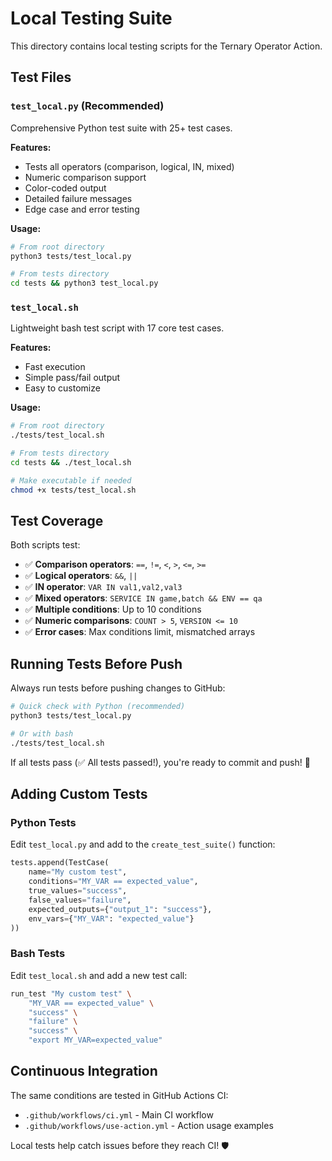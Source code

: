 # Local Testing Suite

This directory contains local testing scripts for the Ternary Operator Action.

## Test Files

### `test_local.py` (Recommended)
Comprehensive Python test suite with 25+ test cases.

**Features:**
- Tests all operators (comparison, logical, IN, mixed)
- Numeric comparison support
- Color-coded output
- Detailed failure messages
- Edge case and error testing

**Usage:**
```bash
# From root directory
python3 tests/test_local.py

# From tests directory
cd tests && python3 test_local.py
```

### `test_local.sh`
Lightweight bash test script with 17 core test cases.

**Features:**
- Fast execution
- Simple pass/fail output
- Easy to customize

**Usage:**
```bash
# From root directory
./tests/test_local.sh

# From tests directory
cd tests && ./test_local.sh

# Make executable if needed
chmod +x tests/test_local.sh
```

## Test Coverage

Both scripts test:
- ✅ **Comparison operators**: `==`, `!=`, `<`, `>`, `<=`, `>=`
- ✅ **Logical operators**: `&&`, `||`
- ✅ **IN operator**: `VAR IN val1,val2,val3`
- ✅ **Mixed operators**: `SERVICE IN game,batch && ENV == qa`
- ✅ **Multiple conditions**: Up to 10 conditions
- ✅ **Numeric comparisons**: `COUNT > 5`, `VERSION <= 10`
- ✅ **Error cases**: Max conditions limit, mismatched arrays

## Running Tests Before Push

Always run tests before pushing changes to GitHub:

```bash
# Quick check with Python (recommended)
python3 tests/test_local.py

# Or with bash
./tests/test_local.sh
```

If all tests pass (✅ All tests passed!), you're ready to commit and push! 🚀

## Adding Custom Tests

### Python Tests

Edit `test_local.py` and add to the `create_test_suite()` function:

```python
tests.append(TestCase(
    name="My custom test",
    conditions="MY_VAR == expected_value",
    true_values="success",
    false_values="failure",
    expected_outputs={"output_1": "success"},
    env_vars={"MY_VAR": "expected_value"}
))
```

### Bash Tests

Edit `test_local.sh` and add a new test call:

```bash
run_test "My custom test" \
    "MY_VAR == expected_value" \
    "success" \
    "failure" \
    "success" \
    "export MY_VAR=expected_value"
```

## Continuous Integration

The same conditions are tested in GitHub Actions CI:
- `.github/workflows/ci.yml` - Main CI workflow
- `.github/workflows/use-action.yml` - Action usage examples

Local tests help catch issues before they reach CI! 🛡️

